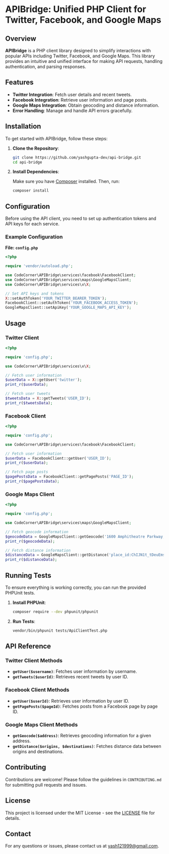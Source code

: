 # APIBridge: Unified PHP Client for Twitter, Facebook, and Google Maps

## Overview

**APIBridge** is a PHP client library designed to simplify interactions with popular APIs including Twitter, Facebook, and Google Maps. This library provides an intuitive and unified interface for making API requests, handling authentication, and parsing responses.

## Features

- **Twitter Integration**: Fetch user details and recent tweets.
- **Facebook Integration**: Retrieve user information and page posts.
- **Google Maps Integration**: Obtain geocoding and distance information.
- **Error Handling**: Manage and handle API errors gracefully.

## Installation

To get started with APIBridge, follow these steps:

1. **Clone the Repository**:

    ```bash
    git clone https://github.com/yashgupta-dev/api-bridge.git
    cd api-bridge
    ```

2. **Install Dependencies**:

    Make sure you have [Composer](https://getcomposer.org/) installed. Then, run:

    ```bash
    composer install
    ```

## Configuration

Before using the API client, you need to set up authentication tokens and API keys for each service.

### Example Configuration

**File: `config.php`**

```php
<?php

require 'vendor/autoload.php';

use CodeCorner\APIBridge\services\facebook\FacebookClient;
use CodeCorner\APIBridge\services\maps\GoogleMapsClient;
use CodeCorner\APIBridge\services\x\X;

// Set API keys and tokens
X::setAuthToken('YOUR_TWITTER_BEARER_TOKEN');
FacebookClient::setAuthToken('YOUR_FACEBOOK_ACCESS_TOKEN');
GoogleMapsClient::setApiKey('YOUR_GOOGLE_MAPS_API_KEY');
```

## Usage

### Twitter Client

```php
<?php

require 'config.php';

use CodeCorner\APIBridge\services\x\X;

// Fetch user information
$userData = X::getUser('twitter');
print_r($userData);

// Fetch user tweets
$tweetsData = X::getTweets('USER_ID');
print_r($tweetsData);
```

### Facebook Client

```php
<?php

require 'config.php';

use CodeCorner\APIBridge\services\facebook\FacebookClient;

// Fetch user information
$userData = FacebookClient::getUser('USER_ID');
print_r($userData);

// Fetch page posts
$pagePostsData = FacebookClient::getPagePosts('PAGE_ID');
print_r($pagePostsData);
```

### Google Maps Client

```php
<?php

require 'config.php';

use CodeCorner\APIBridge\services\maps\GoogleMapsClient;

// Fetch geocode information
$geocodeData = GoogleMapsClient::getGeocode('1600 Amphitheatre Parkway, Mountain View, CA');
print_r($geocodeData);

// Fetch distance information
$distanceData = GoogleMapsClient::getDistance('place_id:ChIJN1t_tDeuEmsRUsoyG83frY4', 'place_id:ChIJN1t_tDeuEmsRUsoyG83frY4');
print_r($distanceData);
```

## Running Tests

To ensure everything is working correctly, you can run the provided PHPUnit tests.

1. **Install PHPUnit**:

    ```bash
    composer require --dev phpunit/phpunit
    ```

2. **Run Tests**:

    ```bash
    vendor/bin/phpunit tests/ApiClientTest.php
    ```

## API Reference

### Twitter Client Methods

- **`getUser($username)`**: Fetches user information by username.
- **`getTweets($userId)`**: Retrieves recent tweets by user ID.

### Facebook Client Methods

- **`getUser($userId)`**: Retrieves user information by user ID.
- **`getPagePosts($pageId)`**: Fetches posts from a Facebook page by page ID.

### Google Maps Client Methods

- **`getGeocode($address)`**: Retrieves geocoding information for a given address.
- **`getDistance($origins, $destinations)`**: Fetches distance data between origins and destinations.

## Contributing

Contributions are welcome! Please follow the guidelines in `CONTRIBUTING.md` for submitting pull requests and issues.

## License

This project is licensed under the MIT License - see the [LICENSE](LICENSE) file for details.

## Contact

For any questions or issues, please contact us at [yash121999@gmail.com](mailto:yash121999@gmail.com).
